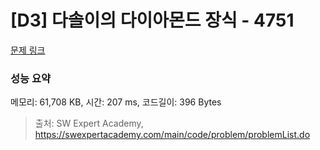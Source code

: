 # [D3] 다솔이의 다이아몬드 장식 - 4751 

[문제 링크](https://swexpertacademy.com/main/code/problem/problemDetail.do?contestProbId=AWSNw5jKzwMDFAUr) 

### 성능 요약

메모리: 61,708 KB, 시간: 207 ms, 코드길이: 396 Bytes



> 출처: SW Expert Academy, https://swexpertacademy.com/main/code/problem/problemList.do